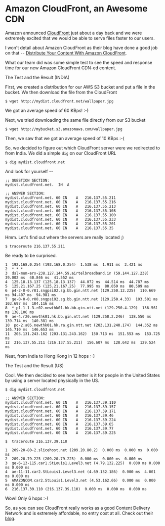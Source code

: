 # Amazon CloudFront, an Awesome CDN

Amazon announced <a href="http://aws.amazon.com/cloudfront/">CloudFront</a> just about a day back and we were extremely excited that we would be able to serve files faster to our users.

I won't detail about Amazon CloudFront as their blog have done a good job on that -- <a href="http://aws.typepad.com/aws/2008/11/distribute-your-content-with-amazon-cloudfront.html">Distribute Your Content With Amazon CloudFront</a>.

What our team did was some simple test to see the speed and response time for our new Amazon CloudFront CDN-ed content.

The Test and the Result (INDIA)

First, we created a distribution for our AWS S3 bucket and put a file in the bucket. We then download the file from the CloudFront

`$ wget http://mydist.cloudfront.net/wallpaper.jpg`

We got an average speed of 60 KBps! :-)

Next, we tried downloading the same file directly from our S3 bucket

`$ wget http://mybucket.s3.amazonaws.com/wallpaper.jpg`

Then, we saw that we got an average speed of 10 KBps :-(

So, we decided to figure out which CloudFront server were we redirected to from India. We did a simple `dig` on our CloudFront URL

`$ dig mydist.cloudfront.net`

And look for yourself --

```shell
;; QUESTION SECTION:
mydist.cloudfront.net.	IN	A

;; ANSWER SECTION:
mydist.cloudfront.net. 60 IN	A	216.137.55.211
mydist.cloudfront.net. 60 IN	A	216.137.55.216
mydist.cloudfront.net. 60 IN	A	216.137.55.213
mydist.cloudfront.net. 60 IN	A	216.137.55.108
mydist.cloudfront.net. 60 IN	A	216.137.55.100
mydist.cloudfront.net. 60 IN	A	216.137.55.233
mydist.cloudfront.net. 60 IN	A	216.137.55.201
mydist.cloudfront.net. 60 IN	A	216.137.55.35
```

Hmm. Let's find out where the servers are really located ;)

`$ traceroute 216.137.55.211`

Be ready to be surprised.

```shell
1  192.168.0.254 (192.168.0.254)  1.538 ms  1.911 ms  2.421 ms
2  * * *
3  dsl-mum-erx-238.127.144.59.airtelbroadband.in (59.144.127.238)  39.002 ms  40.846 ms  41.552 ms
4  125.18.13.137 (125.18.13.137)  44.072 ms  44.514 ms  44.787 ms
5  125.21.167.25 (125.21.167.25)  77.995 ms  80.059 ms  80.509 ms
6  p4-2-0-0.r01.sngpsi02.sg.bb.gin.ntt.net (129.250.12.225)  110.669 ms 94.407 ms  94.981 ms
7  ge-0-0-0.r00.sngpsi02.sg.bb.gin.ntt.net (129.250.4.33)  103.501 ms 103.697 ms  104.116 ms
8  * p1-1-1-3.r02.newthk01.hk.bb.gin.ntt.net (129.250.4.129)  136.561 ms 138.106 ms
9  ae-4.r20.newthk01.hk.bb.gin.ntt.net (129.250.2.246)  138.550 ms 139.714 ms  140.381 ms
10  po-2.a05.newthk01.hk.ra.gin.ntt.net (203.131.240.174)  144.352 ms 145.710 ms  146.653 ms
11  203.131.243.162 (203.131.243.162)  150.713 ms  151.553 ms  153.725 ms
12  216.137.55.211 (216.137.55.211)  156.607 ms  128.642 ms  129.524 ms
```

Neat, from India to Hong Kong in 12 hops :-)

The Test and the Result (US)

Cool. We then decided to see how better is it for people in the United States by using a server located physically in the US.

`$ dig mydist.cloudfront.net`

```shell
;; ANSWER SECTION:
mydist.cloudfront.net. 60 IN	A	216.137.39.110
mydist.cloudfront.net. 60 IN	A	216.137.39.157
mydist.cloudfront.net. 60 IN	A	216.137.39.171
mydist.cloudfront.net. 60 IN	A	216.137.39.46
mydist.cloudfront.net. 60 IN	A	216.137.39.224
mydist.cloudfront.net. 60 IN	A	216.137.39.65
mydist.cloudfront.net. 60 IN	A	216.137.39.77
mydist.cloudfront.net. 60 IN	A	216.137.39.225
```

`$  traceroute 216.137.39.110`

```shell
1  209-20-80-2.slicehost.net (209.20.80.2)  0.000 ms  0.000 ms  0.000 ms
2  209.20.79.225 (209.20.79.225)  0.000 ms  0.000 ms  0.000 ms
3  ge-6-13-115.car1.StLouis1.Level3.net (4.79.132.225)  0.000 ms 0.000 ms 0.000 ms
4  ae-11-11.car2.StLouis1.Level3.net (4.69.132.186)  0.000 ms  4.001 ms 0.000 ms
5  AMAZONCOM.car2.StLouis1.Level3.net (4.53.162.66)  0.000 ms  0.000 ms 0.000 ms
6  216.137.39.110 (216.137.39.110)  0.000 ms  0.000 ms  0.000 ms
```

Wow! Only 6 hops :-)

So, as you can see CloudFront really works as a good Content Delivery Network and is extremely affordable, no entry cost at all. Check out their <a href="http://aws.typepad.com/">blog</a>.
